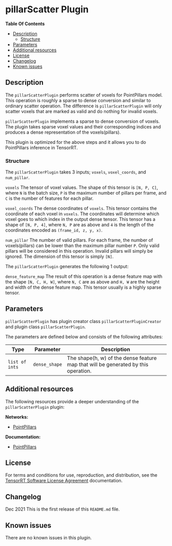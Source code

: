 # pillarScatter Plugin

**Table Of Contents**
- [Description](#description)
    * [Structure](#structure)
- [Parameters](#parameters)
- [Additional resources](#additional-resources)
- [License](#license)
- [Changelog](#changelog)
- [Known issues](#known-issues)

## Description

The `pillarScatterPlugin` performs scatter of voxels for PointPillars model. This operation is roughly a sparse to dense conversion and similar to ordinary scatter operation. The difference is `pillarScatterPlugin` will only scatter voxels that are marked as valid and do nothing for invalid voxels.

`pillarScatterPlugin` implements a sparse to dense conversion of voxels. The plugin takes sparse voxel values and their corresponding indices and produces a dense representation of the voxels(pillars).

This plugin is optimized for the above steps and it allows you to do PointPillars inference in TensorRT.


### Structure

The `pillarScatterPlugin` takes 3 inputs; `voxels`, `voxel_coords`, and `num_pillar`.

`voxels`
The tensor of voxel values. The shape of this tensor is `[N, P, C]`, where `N` is the batch size, `P` is the maximum number of pillars per frame, and `C` is the number of features for each pillar.


`voxel_coords`
The dense coordinates of `voxels`. This tensor contains the coordinate of each voxel in `voxels`. The coordinates will determine which voxel goes to which index in the output dense tensor. This tensor has a shape of `[N, P, 4]`, where `N, P` are as above and `4` is the length of the coordinates encoded as `(frame_id, z, y, x)`.


`num_pillar`
The number of valid pillars. For each frame, the number of voxels(pillars) can be lower than the maximum pillar number `P`. Only valid pillars will be considered in this operation. Invalid pillars will simply be ignored. The dimension of this tensor is simply `[N]`.


The `pillarScatterPlugin` generates the following 1 output:

`dense_feature_map`
The result of this operation is a dense feature map with the shape `[N, C, H, W]`, where `N, C` are as above and `H, W` are the height and width of the dense feature map. This tensor usually is a highly sparse tensor.


## Parameters

`pillarScatterPlugin` has plugin creator class `pillarScatterPluginCreator` and plugin class `pillarScatterPlugin`.

The parameters are defined below and consists of the following attributes:

| Type     | Parameter                | Description
|----------|--------------------------|--------------------------------------------------------
|`list of ints` | `dense_shape` | The shape(h, w) of the dense feature map that will be generated by this operation.
    
## Additional resources

The following resources provide a deeper understanding of the `pillarScatterPlugin` plugin:

**Networks:**
-   [PointPillars](https://arxiv.org/pdf/1812.05784)

**Documentation:**
-   [PointPillars](https://arxiv.org/pdf/1812.05784)

## License

For terms and conditions for use, reproduction, and distribution, see the [TensorRT Software License Agreement](https://docs.nvidia.com/deeplearning/sdk/tensorrt-sla/index.html)
documentation.


## Changelog

Dec 2021
This is the first release of this `README.md` file.


## Known issues

There are no known issues in this plugin.
